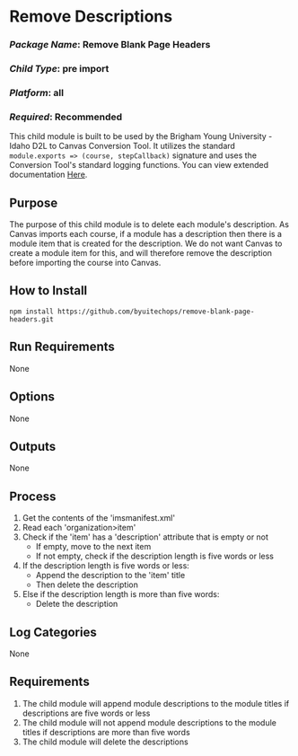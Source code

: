 # Remove Descriptions
### *Package Name*: Remove Blank Page Headers
### *Child Type*: pre import
### *Platform*: all
### *Required*: Recommended

This child module is built to be used by the Brigham Young University - Idaho D2L to Canvas Conversion Tool. It utilizes the standard `module.exports => (course, stepCallback)` signature and uses the Conversion Tool's standard logging functions. You can view extended documentation [Here](https://github.com/byuitechops/d2l-to-canvas-conversion-tool/tree/master/documentation).

## Purpose

The purpose of this child module is to delete each module's description. As Canvas imports each course, if a module has a description then there is a module item that is created for the description. We do not want Canvas to create a module item for this, and will therefore remove the description before importing the course into Canvas.

## How to Install

```
npm install https://github.com/byuitechops/remove-blank-page-headers.git
```

## Run Requirements

None

## Options

None
 
## Outputs

None

## Process

1. Get the contents of the 'imsmanifest.xml'
2. Read each 'organization>item'
3. Check if the 'item' has a 'description' attribute that is empty or not
	- If empty, move to the next item
	- If not empty, check if the description length is five words or less
4. If the description length is five words or less:
	- Append the description to the 'item' title
	- Then delete the description
5. Else if the description length is more than five words:
	- Delete the description

## Log Categories

None

## Requirements
 
1. The child module will append module descriptions to the module titles if descriptions are five words or less
2. The child module will not append module descriptions to the module titles if descriptions are more than five words
3. The child module will delete the descriptions
